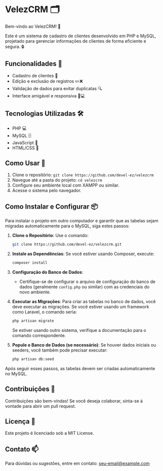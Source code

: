 # VelezCRM 🗂️

Bem-vindo ao VelezCRM! 🎉

Este é um sistema de cadastro de clientes desenvolvido em PHP e MySQL, projetado para gerenciar informações de clientes de forma eficiente e segura. 🔒

## Funcionalidades 🚀
- Cadastro de clientes 📝
- Edição e exclusão de registros ✏️❌
- Validação de dados para evitar duplicatas 🔍
- Interface amigável e responsiva 📱💻

## Tecnologias Utilizadas 🛠️
- PHP 💻
- MySQL 🗄️
- JavaScript 📜
- HTML/CSS 🎨

## Como Usar 📖
1. Clone o repositório: `git clone https://github.com/devel-ez/velezcrm`
2. Navegue até a pasta do projeto: `cd velezcrm`
3. Configure seu ambiente local com XAMPP ou similar.
4. Acesse o sistema pelo navegador.

## Como Instalar e Configurar 📦

Para instalar o projeto em outro computador e garantir que as tabelas sejam migradas automaticamente para o MySQL, siga estes passos:

1. **Clone o Repositório**:
   Use o comando:
   ```bash
   git clone https://github.com/devel-ez/velezcrm.git
   ```

2. **Instale as Dependências**:
   Se você estiver usando Composer, execute:
   ```bash
   composer install
   ```

3. **Configuração do Banco de Dados**:
   - Certifique-se de configurar o arquivo de configuração do banco de dados (geralmente `config.php` ou similar) com as credenciais do novo ambiente.

4. **Executar as Migrações**:
   Para criar as tabelas no banco de dados, você deve executar as migrações. Se você estiver usando um framework como Laravel, o comando seria:
   ```bash
   php artisan migrate
   ```
   Se estiver usando outro sistema, verifique a documentação para o comando correspondente.

5. **Popule o Banco de Dados (se necessário)**:
   Se houver dados iniciais ou seeders, você também pode precisar executar:
   ```bash
   php artisan db:seed
   ```

Após seguir esses passos, as tabelas devem ser criadas automaticamente no MySQL.

## Contribuições 🤝
Contribuições são bem-vindas! Se você deseja colaborar, sinta-se à vontade para abrir um pull request.

## Licença 📄
Este projeto é licenciado sob a MIT License.

## Contato 📫
Para dúvidas ou sugestões, entre em contato: [seu-email@example.com](mailto:seu-email@example.com)
